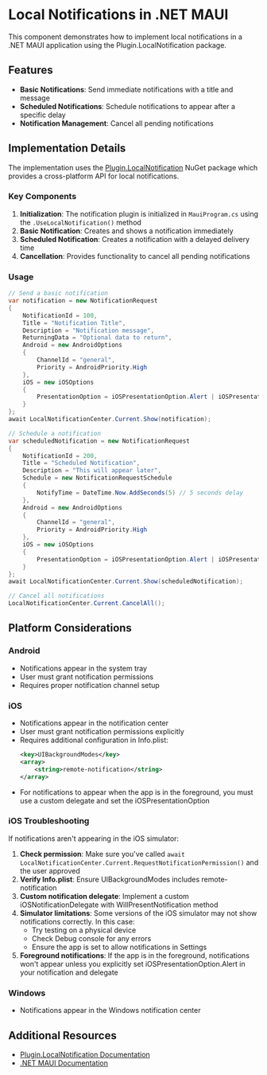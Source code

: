 # Local Notifications in .NET MAUI

This component demonstrates how to implement local notifications in a .NET MAUI application using the Plugin.LocalNotification package.

## Features

- **Basic Notifications**: Send immediate notifications with a title and message
- **Scheduled Notifications**: Schedule notifications to appear after a specific delay
- **Notification Management**: Cancel all pending notifications

## Implementation Details

The implementation uses the [Plugin.LocalNotification](https://github.com/thudugala/Plugin.LocalNotification) NuGet package which provides a cross-platform API for local notifications.

### Key Components

1. **Initialization**: The notification plugin is initialized in `MauiProgram.cs` using the `.UseLocalNotification()` method
2. **Basic Notification**: Creates and shows a notification immediately
3. **Scheduled Notification**: Creates a notification with a delayed delivery time
4. **Cancellation**: Provides functionality to cancel all pending notifications

### Usage

```csharp
// Send a basic notification
var notification = new NotificationRequest
{
    NotificationId = 100,
    Title = "Notification Title",
    Description = "Notification message",
    ReturningData = "Optional data to return",
    Android = new AndroidOptions
    {
        ChannelId = "general",
        Priority = AndroidPriority.High
    },
    iOS = new iOSOptions
    {
        PresentationOption = iOSPresentationOption.Alert | iOSPresentationOption.Sound
    }
};
await LocalNotificationCenter.Current.Show(notification);

// Schedule a notification
var scheduledNotification = new NotificationRequest
{
    NotificationId = 200,
    Title = "Scheduled Notification",
    Description = "This will appear later",
    Schedule = new NotificationRequestSchedule
    {
        NotifyTime = DateTime.Now.AddSeconds(5) // 5 seconds delay
    },
    Android = new AndroidOptions
    {
        ChannelId = "general",
        Priority = AndroidPriority.High
    },
    iOS = new iOSOptions
    {
        PresentationOption = iOSPresentationOption.Alert | iOSPresentationOption.Sound
    }
};
await LocalNotificationCenter.Current.Show(scheduledNotification);

// Cancel all notifications
LocalNotificationCenter.Current.CancelAll();
```

## Platform Considerations

### Android
- Notifications appear in the system tray
- User must grant notification permissions
- Requires proper notification channel setup

### iOS
- Notifications appear in the notification center
- User must grant notification permissions explicitly
- Requires additional configuration in Info.plist:
  ```xml
  <key>UIBackgroundModes</key>
  <array>
      <string>remote-notification</string>
  </array>
  ```
- For notifications to appear when the app is in the foreground, you must use a custom delegate and set the iOSPresentationOption

### iOS Troubleshooting
If notifications aren't appearing in the iOS simulator:

1. **Check permission**: Make sure you've called `await LocalNotificationCenter.Current.RequestNotificationPermission()` and the user approved
2. **Verify Info.plist**: Ensure UIBackgroundModes includes remote-notification
3. **Custom notification delegate**: Implement a custom iOSNotificationDelegate with WillPresentNotification method
4. **Simulator limitations**: Some versions of the iOS simulator may not show notifications correctly. In this case:
   - Try testing on a physical device
   - Check Debug console for any errors
   - Ensure the app is set to allow notifications in Settings
5. **Foreground notifications**: If the app is in the foreground, notifications won't appear unless you explicitly set iOSPresentationOption.Alert in your notification and delegate

### Windows
- Notifications appear in the Windows notification center

## Additional Resources

- [Plugin.LocalNotification Documentation](https://github.com/thudugala/Plugin.LocalNotification)
- [.NET MAUI Documentation](https://docs.microsoft.com/en-us/dotnet/maui/) 